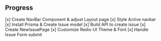 ## Progress
[x] Create NavBar Component & adjust Layout page
[x] Style Active navbar
[x] Install Prisma & Create Issue model
[x] Build API to create issue
[x] Create NewIssuePage
[x] Customize Redix-UI Theme & Font
[x] Handle Issue Form submit
